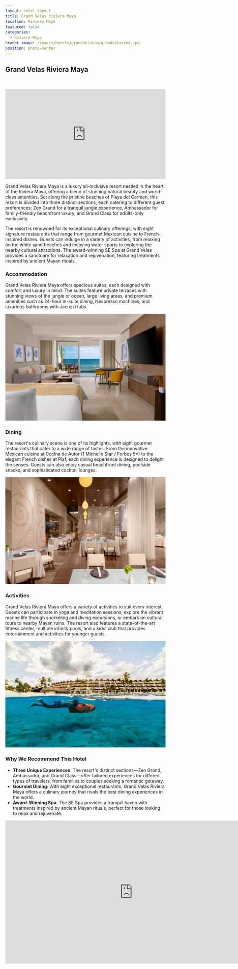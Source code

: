 ```yaml
---
layout: hotel-layout
title: Grand Velas Riviera Maya
location: Riviera Maya
featured: false
categories:
  - Riviera-Maya
header_image: /images/hotels/grandvelasrm/grandvelasrm4.jpg
position: photo-center
---
```


## Grand Velas Riviera Maya

&nbsp;

<style>.embed-container { position: relative; padding-bottom: 56.25%; height: 0; overflow: hidden; max-width: 100%; } .embed-container iframe, .embed-container object, .embed-container embed { position: absolute; top: 0; left: 0; width: 100%; height: 100%; }</style><div class='embed-container'><iframe src='https://www.youtube.com/embed/pLigiZXuyAE' frameborder='0' allowfullscreen></iframe></div>

Grand Velas Riviera Maya is a luxury all-inclusive resort nestled in the heart of the Riviera Maya, offering a blend of stunning natural beauty and world-class amenities. Set along the pristine beaches of Playa del Carmen, this resort is divided into three distinct sections, each catering to different guest preferences: Zen Grand for a tranquil jungle experience, Ambassador for family-friendly beachfront luxury, and Grand Class for adults-only exclusivity.

The resort is renowned for its exceptional culinary offerings, with eight signature restaurants that range from gourmet Mexican cuisine to French-inspired dishes. Guests can indulge in a variety of activities, from relaxing on the white sand beaches and enjoying water sports to exploring the nearby cultural attractions. The award-winning SE Spa at Grand Velas provides a sanctuary for relaxation and rejuvenation, featuring treatments inspired by ancient Mayan rituals.

### Accommodation

Grand Velas Riviera Maya offers spacious suites, each designed with comfort and luxury in mind. The suites feature private terraces with stunning views of the jungle or ocean, large living areas, and premium amenities such as 24-hour in-suite dining, Nespresso machines, and luxurious bathrooms with Jacuzzi tubs.

![](/images/hotels/grandvelasrm/grandvelasrm5.jpg)

### Dining

The resort's culinary scene is one of its highlights, with eight gourmet restaurants that cater to a wide range of tastes. From the innovative Mexican cuisine at Cocina de Autor (1 Michelin Star / Forbes 5*) to the elegant French dishes at Piaf, each dining experience is designed to delight the senses. Guests can also enjoy casual beachfront dining, poolside snacks, and sophisticated cocktail lounges.

![](/images/hotels/grandvelasrm/grandvelasrm7.jpg)

### Activities

Grand Velas Riviera Maya offers a variety of activities to suit every interest. Guests can participate in yoga and meditation sessions, explore the vibrant marine life through snorkeling and diving excursions, or embark on cultural tours to nearby Mayan ruins. The resort also features a state-of-the-art fitness center, multiple infinity pools, and a kids' club that provides entertainment and activities for younger guests.

![](/images/hotels/grandvelasrm/grandvelasrm6.jpg)

### Why We Recommend This Hotel

- **Three Unique Experiences**: The resort's distinct sections—Zen Grand, Ambassador, and Grand Class—offer tailored experiences for different types of travelers, from families to couples seeking a romantic getaway.
- **Gourmet Dining**: With eight exceptional restaurants, Grand Velas Riviera Maya offers a culinary journey that rivals the best dining experiences in the world.
- **Award-Winning Spa**: The SE Spa provides a tranquil haven with treatments inspired by ancient Mayan rituals, perfect for those looking to relax and rejuvenate.

<iframe src="https://www.google.com/maps/embed?pb=!1m18!1m12!1m3!1d7465.487841430325!2d-87.03613493468691!3d20.67999477321498!2m3!1f0!2f0!3f0!3m2!1i1024!2i768!4f13.1!3m3!1m2!1s0x8f4e5d781aae6d93%3A0xd9906e1324d837f9!2sGrand%20Velas%20Riviera%20Maya!5e0!3m2!1ses!2ses!4v1724871489810!5m2!1ses!2ses" width="800" height="450" style="border:0;" allowfullscreen="" loading="lazy" referrerpolicy="no-referrer-when-downgrade"></iframe>
